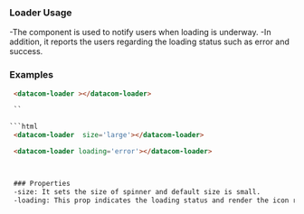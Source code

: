 ### Loader Usage
-The component is used to notify users when loading is underway.
-In addition, it reports the users regarding the loading status such as error and success.


### Examples

```html
 <datacom-loader ></datacom-loader>

 ``
 
```html
 <datacom-loader  size='large'></datacom-loader>

 ```
 
```html
 <datacom-loader loading='error'></datacom-loader>

 ```
```html


 ### Properties
 -size: It sets the size of spinner and default size is small.
 -loading: This prop indicates the loading status and render the icon respectively. 
